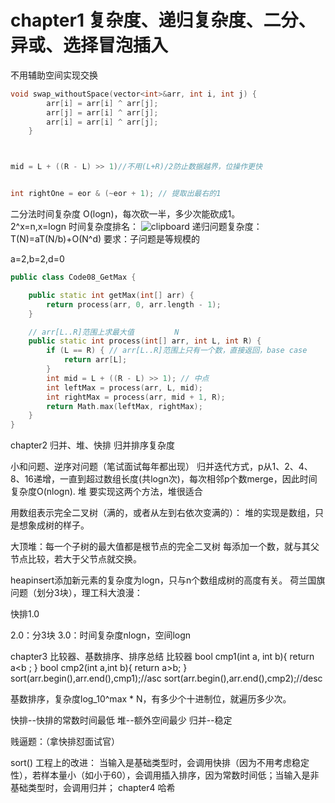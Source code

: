 
# chapter1 复杂度、递归复杂度、二分、异或、选择冒泡插入
不用辅助空间实现交换

```c++
void swap_withoutSpace(vector<int>&arr, int i, int j) {
        arr[i] = arr[i] ^ arr[j];
        arr[j] = arr[i] ^ arr[j];
        arr[i] = arr[i] ^ arr[j];
    }



mid = L + ((R - L) >> 1)//不用(L+R)/2防止数据越界，位操作更快


int rightOne = eor & (~eor + 1); // 提取出最右的1
```


二分法时间复杂度 O(logn)，每次砍一半，多少次能砍成1。  
2^x=n,x=logn
时间复杂度排名：
![clipboard](AFD640E215934490A836ADBC06232026)
递归问题复杂度：
T(N)=aT(N/b)+O(N^d)
要求：子问题是等规模的

a=2,b=2,d=0
```c++
public class Code08_GetMax {

    public static int getMax(int[] arr) {
        return process(arr, 0, arr.length - 1);
    }

    // arr[L..R]范围上求最大值         N
    public static int process(int[] arr, int L, int R) {
        if (L == R) { // arr[L..R]范围上只有一个数，直接返回，base case
            return arr[L];
        }
        int mid = L + ((R - L) >> 1); // 中点
        int leftMax = process(arr, L, mid);
        int rightMax = process(arr, mid + 1, R);
        return Math.max(leftMax, rightMax);
    }
}
```



chapter2 归并、堆、快排
归并排序复杂度

小和问题、逆序对问题（笔试面试每年都出现）
归并迭代方式，p从1、2、4、8、16递增，一直到超过数组长度(共logn次)，每次相邻p个数merge，因此时间复杂度O(nlogn).
堆
要实现这两个方法，堆很适合

用数组表示完全二叉树（满的，或者从左到右依次变满的）：
堆的实现是数组，只是想象成树的样子。

大顶堆：每一个子树的最大值都是根节点的完全二叉树
每添加一个数，就与其父节点比较，若大于父节点就交换。

heapinsert添加新元素的复杂度为logn，只与n个数组成树的高度有关。
荷兰国旗问题（划分3块），理工科大浪漫：



快排1.0

2.0：分3块
3.0：时间复杂度nlogn，空间logn

chapter3 比较器、基数排序、排序总结
比较器
bool cmp1(int a, int b){
    return a<b ;
}
bool cmp2(int a,int b){
    return a>b;
}
sort(arr.begin(),arr.end(),cmp1);//asc
sort(arr.begin(),arr.end(),cmp2);//desc

基数排序，复杂度log_10^max * N，有多少个十进制位，就遍历多少次。


快排--快排的常数时间最低
堆--额外空间最少
归并--稳定

贱逼题：（拿快排怼面试官）

sort() 工程上的改进：
当输入是基础类型时，会调用快排（因为不用考虑稳定性），若样本量小（如小于60），会调用插入排序，因为常数时间低；当输入是非基础类型时，会调用归并；
chapter4 哈希


